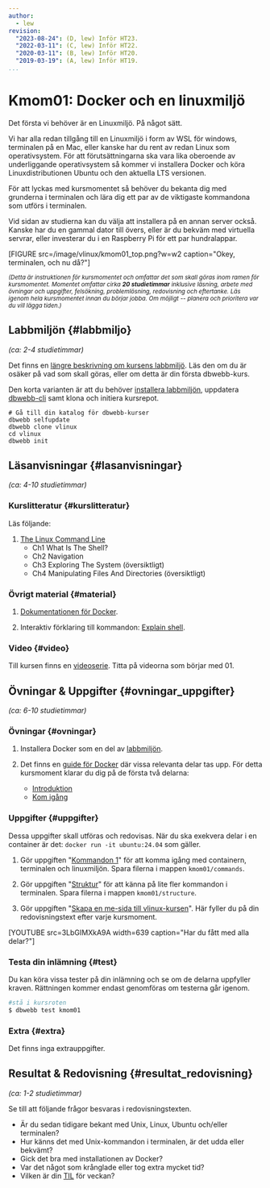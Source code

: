 ```yaml
---
author:
  - lew
revision:
  "2023-08-24": (D, lew) Inför HT23.
  "2022-03-11": (C, lew) Inför HT22.
  "2020-03-11": (B, lew) Inför HT20.
  "2019-03-19": (A, lew) Inför HT19.
...
```


# Kmom01: Docker och en linuxmiljö

Det första vi behöver är en Linuxmiljö. På något sätt.

Vi har alla redan tillgång till en Linuxmiljö i form av WSL för windows, terminalen på en Mac, eller kanske har du rent av redan Linux som operativsystem. För att förutsättningarna ska vara lika oberoende av underliggande operativsystem så kommer vi installera Docker och köra Linuxdistributionen Ubuntu och den aktuella LTS versionen.

För att lyckas med kursmomentet så behöver du bekanta dig med grunderna i terminalen och lära dig ett par av de viktigaste kommandona som utförs i terminalen.

Vid sidan av studierna kan du välja att installera på en annan server också. Kanske har du en gammal dator till övers, eller är du bekväm med virtuella servrar, eller investerar du i en Raspberry Pi för ett par hundralappar.

<!--more-->

[FIGURE src=/image/vlinux/kmom01_top.png?w=w2 caption="Okey, terminalen, och nu då?"]

<small><i>(Detta är instruktionen för kursmomentet och omfattar det som skall göras inom ramen för kursmomentet. Momentet omfattar cirka **20 studietimmar** inklusive läsning, arbete med övningar och uppgifter, felsökning, problemlösning, redovisning och eftertanke. Läs igenom hela kursmomentet innan du börjar jobba. Om möjligt -- planera och prioritera var du vill lägga tiden.)</i></small>

## Labbmiljön {#labbmiljo}

_(ca: 2-4 studietimmar)_

Det finns en [längre beskrivning om kursens labbmiljö](./../installera-labbmiljo). Läs den om du är osäker på vad som skall göras, eller om detta är din första dbwebb-kurs.

Den korta varianten är att du behöver [installera labbmiljön](./../labbmiljo), uppdatera [dbwebb-cli](dbwebb-cli) samt klona och initiera kursrepot.

```text
# Gå till din katalog för dbwebb-kurser
dbwebb selfupdate
dbwebb clone vlinux
cd vlinux
dbwebb init
```

## Läsanvisningar {#lasanvisningar}

_(ca: 4-10 studietimmar)_

### Kurslitteratur {#kurslitteratur}

Läs följande:

1. [The Linux Command Line](kunskap/boken-the-linux-command-line)
   - Ch1 What Is The Shell?
   - Ch2 Navigation
   - Ch3 Exploring The System (översiktligt)
   - Ch4 Manipulating Files And Directories (översiktligt)

### Övrigt material {#material}

1. [Dokumentationen för Docker](https://docs.docker.com/).

1. Interaktiv förklaring till kommandon: [Explain shell](https://explainshell.com/).

### Video {#video}

Till kursen finns en [videoserie](https://www.youtube.com/watch?v=KVWoU1FZ-d8&list=PLKtP9l5q3ce9MRzu_Yb35Vc7yqbQZi7j-). Titta på videorna som börjar med 01.

## Övningar & Uppgifter {#ovningar_uppgifter}

_(ca: 6-10 studietimmar)_

### Övningar {#ovningar}

1. Installera Docker som en del av [labbmiljön](kunskap/installera-virtualiseringsmiljon-docker).

1. Det finns en [guide för Docker](guide/docker) där vissa relevanta delar tas upp. För detta kursmoment klarar du dig på de första två delarna:

   - [Introduktion](guide/docker/introduktion)
   - [Kom igång](guide/docker/kom-igang)

### Uppgifter {#uppgifter}

Dessa uppgifter skall utföras och redovisas. När du ska exekvera delar i en container är det: `docker run -it ubuntu:24.04` som gäller.

1. Gör uppgiften "[Kommandon 1](uppgift/kommandon-1)" för att komma igång med containern, terminalen och linuxmiljön. Spara filerna i mappen `kmom01/commands`.

1. Gör uppgiften "[Struktur](uppgift/struktur)" för att känna på lite fler kommandon i terminalen. Spara filerna i mappen `kmom01/structure`.

1. Gör uppgiften "[Skapa en me-sida till vlinux-kursen](uppgift/skapa-en-me-sida-till-vlinux-kursen)". Här fyller du på din redovisningstext efter varje kursmoment.

[YOUTUBE src=3LbGIMXkA9A width=639 caption="Har du fått med alla delar?"]


### Testa din inlämning {#test}

Du kan köra vissa tester på din inlämning och se om de delarna uppfyller kraven. Rättningen kommer endast genomföras om testerna går igenom.

```bash
#stå i kursroten
$ dbwebb test kmom01
```

### Extra {#extra}

Det finns inga extrauppgifter.

## Resultat & Redovisning {#resultat_redovisning}

_(ca: 1-2 studietimmar)_

<!-- Läs [instruktionen om hur du skall redovisa](./../redovisa). -->

Se till att följande frågor besvaras i redovisningstexten.

- Är du sedan tidigare bekant med Unix, Linux, Ubuntu och/eller terminalen?
- Hur känns det med Unix-kommandon i terminalen, är det udda eller bekvämt?
- Gick det bra med installationen av Docker?
- Var det något som krånglade eller tog extra mycket tid?
- Vilken är din [TIL](https://dictionary.cambridge.org/dictionary/english/til) för veckan?
